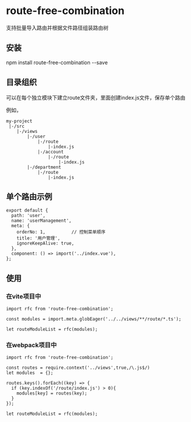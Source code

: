 # route-free-combination
支持批量导入路由并根据文件路径组装路由树

## 安装

npm install route-free-combination --save

## 目录组织
可以在每个独立模块下建立route文件夹，里面创建index.js文件，保存单个路由

例如，
```
my-project
 |-/src
    |-/views
        |-/user
            |-/route
                |-index.js
            |-/account
                |-/route
                    |-index.js
        |-/department
            |-/route
                |-index.js
```

## 单个路由示例

```
export default {
  path: 'user',
  name: 'userManagement',
  meta: {
    orderNo: 1,          // 控制菜单顺序
    title: '用户管理',
    ignoreKeepAlive: true,
  },
  component: () => import('../index.vue'),
};

```

## 使用

### 在vite项目中

```
import rfc from 'route-free-combination';

const modules = import.meta.globEager('../../views/**/route/*.ts');

let routeModuleList = rfc(modules);
```

### 在webpack项目中

```
import rfc from 'route-free-combination';

const routes = require.context('../views',true,/\.js$/)
let modules  = {};

routes.keys().forEach((key) => {
  if (key.indexOf('/route/index.js') > 0){
    modules[key] = routes(key);
  }
});

let routeModuleList = rfc(modules);      
```
